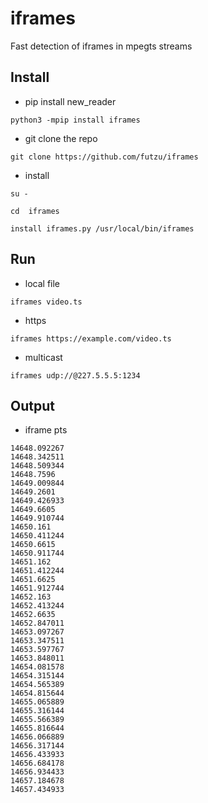 # iframes
Fast detection of iframes in mpegts streams 

## Install
* pip install new_reader
```smalltalk
python3 -mpip install iframes
```
* git clone the repo

```smalltalk
git clone https://github.com/futzu/iframes
```
* install
```smalltalk
su -

cd  iframes

install iframes.py /usr/local/bin/iframes
```
## Run 
* local file
```
iframes video.ts
```
* https
```
iframes https://example.com/video.ts
```
* multicast
```
iframes udp://@227.5.5.5:1234
```
## Output
* iframe pts
```smalltalk
14648.092267
14648.342511
14648.509344
14648.7596
14649.009844
14649.2601
14649.426933
14649.6605
14649.910744
14650.161
14650.411244
14650.6615
14650.911744
14651.162
14651.412244
14651.6625
14651.912744
14652.163
14652.413244
14652.6635
14652.847011
14653.097267
14653.347511
14653.597767
14653.848011
14654.081578
14654.315144
14654.565389
14654.815644
14655.065889
14655.316144
14655.566389
14655.816644
14656.066889
14656.317144
14656.433933
14656.684178
14656.934433
14657.184678
14657.434933
```
